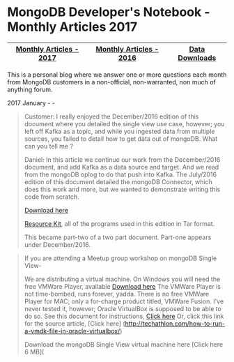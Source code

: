 MongoDB Developer's Notebook - Monthly Articles 2017
===================

| **[Monthly Articles - 2017](https://github.com/farrell0/MongoDB-Developers-Notebook/blob/master/README.md)**| **[Monthly Articles - 2016](https://github.com/farrell0/MongoDB-Developers-Notebook/blob/master/2016/README.md)**| **[Data Downloads](https://github.com/farrell0/MongoDB-Developers-Notebook/blob/master/data_download/README.md)** |
|-------------------------|--------------------------|-----------------|
This is a personal blog where we answer one or more questions each month from MongoDB customers in a non-official, non-warranted, non much of anything forum.

2017 January - -

>Customer:
>I really enjoyed the December/2016 edition of this document where you detailed the single 
>view use case, however; you left off Kafka as a topic, and while you ingested data from 
>multiple sources, you failed to detail how to get data out of mongoDB. What can you tell 
>me ?
>
>Daniel:
>In this article we continue our work from the December/2016 document, and add Kafka as a
>data source and target. And we read from the mongoDB oplog to do that push into Kafka. The
>July/2016 edition of this document detailed the mongoDB Connector, which does this work 
>and more, but we wanted to demonstrate writing this code from scratch.
>
>[Download here](https://github.com/farrell0/MongoDB-Developers-Notebook/blob/master/articles/MDB_DN_2017_13_SingleView.pdf)
>
>[Resource Kit](https://github.com/farrell0/MongoDB-Developers-Notebook/blob/master/articles/MDB_DN_2017_13_SingleView.tar), all of the programs used in this edition in Tar format.
>
>This became part-two of a two part document. Part-one appears under December/2016.

>If you are attending a Meetup group workshop on mongoDB Single View-
>
>We are distributing a virtual machine. On Windows you will need the free VMWare Player, 
>available [Download here](http://www.vmware.com/products/player/playerpro-evaluation.html) 
>The VMWare Player is not time-bombed, runs forever, yadda. There is no free VMWare Player
>for MAC; only a for-charge product titled, VMWare Fusion. I've never tested it, however; 
>Oracle VirtualBox is supposed to be able to do so. See this document for instructions, 
>[Click here](https://github.com/farrell0/MongoDB-Developers-Notebook/blob/master/articles/OracleVirtualBoxToRunAVMDK.pdf) 
>Or, click this link for the source article, [Click here]
>(http://techathlon.com/how-to-run-a-vmdk-file-in-oracle-virtualbox/)
>
>Download the mongoDB Single View virtual machine here [Click here 6 MB](

